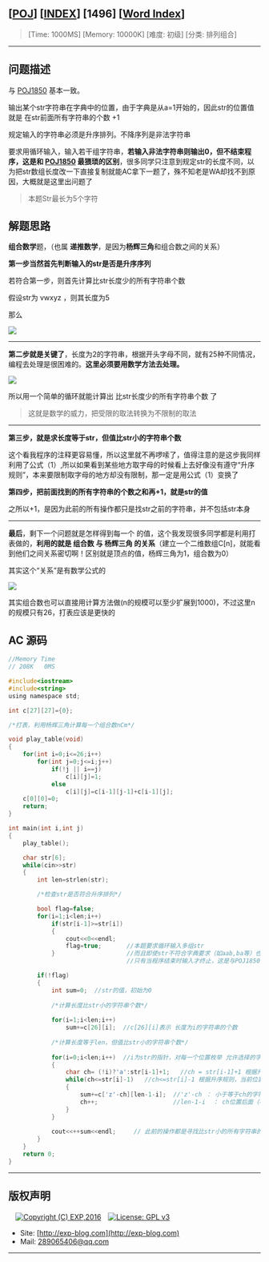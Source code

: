 ## [[POJ](http://poj.org/)] [[INDEX](https://github.com/lyy289065406/POJ-Solving-Reports)] [1496] [[Word Index](http://poj.org/problem?id=1496)]

> [Time: 1000MS] [Memory: 10000K] [难度: 初级] [分类: 排列组合]

------

## 问题描述

与 [POJ1850](/reports/POJ1850-Code) 基本一致。

输出某个str字符串在字典中的位置，由于字典是从a=1开始的，因此str的位置值就是 在str前面所有字符串的个数 +1

规定输入的字符串必须是升序排列。不降序列是非法字符串

要求用循环输入，输入若干组字符串，**若输入非法字符串则输出0，但不结束程序，这是和 [POJ1850](/reports/POJ1850-Code)  最猥琐的区别**，很多同学只注意到规定str的长度不同，以为把str数组长度改一下直接复制就能AC拿下一题了，殊不知老是WA却找不到原因，大概就是这里出问题了

> 本题Str最长为5个字符


## 解题思路

**组合数学**题，（也属 **递推数学**，是因为**杨辉三角**和组合数之间的关系）


**第一步当然首先判断输入的str是否是升序序列**


若符合第一步，则首先计算比str长度少的所有字符串个数

假设str为 vwxyz ，则其长度为5

那么

![](/img/01.png)


------


**第二步就是关键了**，长度为2的字符串，根据开头字母不同，就有25种不同情况，编程去处理是很困难的。**这里必须要用数学方法去处理。**


![](/img/02.png)



所以用一个简单的循环就能计算出 比str长度少的所有字符串个数 了

> 这就是数学的威力，把受限的取法转换为不限制的取法


------



**第三步，就是求长度等于str，但值比str小的字符串个数**

这个看我程序的注释更容易懂，所以这里就不再啰嗦了，值得注意的是这步我同样利用了公式（1）,所以如果看到某些地方取字母的时候看上去好像没有遵守“升序规则”，本来要限制取字母的地方却没有限制，那一定是用公式（1）变换了


**第四步，把前面找到的所有字符串的个数之和再+1，就是str的值**

之所以+1，是因为此前的所有操作都只是找str之前的字符串，并不包括str本身


------


**最后**，剩下一个问题就是怎样得到每一个 的值，这个我发现很多同学都是利用打表做的，**利用的就是 组合数 与 杨辉三角 的关系**（建立一个二维数组C[n]，就能看到他们之间关系密切啊！区别就是顶点的值，杨辉三角为1，组合数为0）

其实这个“关系”是有数学公式的

![](/img/03.png)


其实组合数也可以直接用计算方法做(n的规模可以至少扩展到1000)，不过这里n的规模只有26，打表应该是更快的


## AC 源码


```c
//Memory Time 
// 208K   0MS 

#include<iostream>
#include<string>
using namespace std;

int c[27][27]={0};

/*打表，利用杨辉三角计算每一个组合数nCm*/

void play_table(void)
{
	for(int i=0;i<=26;i++)
		for(int j=0;j<=i;j++)
			if(!j || i==j)
				c[i][j]=1;
			else
				c[i][j]=c[i-1][j-1]+c[i-1][j];
	c[0][0]=0;
	return;
}

int main(int i,int j)
{
	play_table();

	char str[6];
	while(cin>>str)
	{
		int len=strlen(str);

		/*检查str是否符合升序排列*/

		bool flag=false;
		for(i=1;i<len;i++)
			if(str[i-1]>=str[i])
			{
				cout<<0<<endl;
				flag=true;       //本题要求循环输入多组str
			}                    //而且即使str不符合字典要求（如aab,ba等）也不能结束输入循环
			                     //只有当程序结束时输入才终止，这是与POJ1850的最隐蔽区别

		if(!flag)
		{
			int sum=0;  //str的值，初始为0
	
			/*计算长度比str小的字符串个数*/
	
			for(i=1;i<len;i++)
				sum+=c[26][i];  //c[26][i]表示 长度为i的字符串的个数
	
			/*计算长度等于len，但值比str小的字符串个数*/
	
			for(i=0;i<len;i++)  //i为str的指针，对每一个位置枚举 允许选择的字符ch
			{
				char ch= (!i)?'a':str[i-1]+1;   //ch = str[i-1]+1 根据升序规则，当前位置的ch至少要比str前一位置的字符大1
				while(ch<=str[i]-1)   //ch<=str[i]-1 根据升序规则，当前位置的ch最多只能比 str这个位置实际上的字符 小1
				{
					sum+=c['z'-ch][len-1-i];  //'z'-ch ： 小于等于ch的字符不允许再被选择，所以当前能够选择的字符总数为'z'-ch
					ch++;                     //len-1-i  ： ch位置后面（不包括ch）剩下的位数，就是从'z'-ch选择len-1-i个字符
				}
			}
			
			cout<<++sum<<endl;     // 此前的操作都是寻找比str小的所有字符串的个数，并不包括str本身，因此这里要+1
		}
	}
	return 0;
}
```

------

## 版权声明

　[![Copyright (C) EXP,2016](https://img.shields.io/badge/Copyright%20(C)-EXP%202016-blue.svg)](http://exp-blog.com)　[![License: GPL v3](https://img.shields.io/badge/License-GPL%20v3-blue.svg)](https://www.gnu.org/licenses/gpl-3.0)
  

- Site: [http://exp-blog.com](http://exp-blog.com) 
- Mail: <a href="mailto:289065406@qq.com?subject=[EXP's Github]%20Your%20Question%20（请写下您的疑问）&amp;body=What%20can%20I%20help%20you?%20（需要我提供什么帮助吗？）">289065406@qq.com</a>


------
